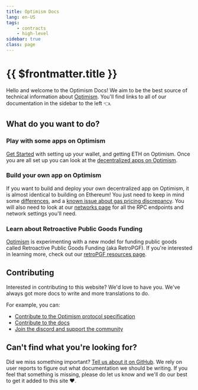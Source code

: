 ```yaml
---
title: Optimism Docs
lang: en-US
tags:
    - contracts
    - high-level
sidebar: true
class: page
---
```


# {{ $frontmatter.title }}

Hello and welcome to the Optimism Docs!
We aim to be the best source of technical information about [Optimism](https://optimistic.etherscan.io/).
You'll find links to all of our documentation in the sidebar to the left 👈.

## What do you want to do?

### Play with some apps on Optimism

[Get Started](https://optimismhelp.zendesk.com/hc/en-us/categories/4413040969755-Getting-started) with setting up your wallet, and getting ETH on Optimism. Once you are all set up you can look at the [decentralized apps on Optimism](https://www.optimism.io/apps/defi).

### Build your own app on Optimism

If you want to build and deploy your own decentralized app on Optimism, it is almost identical to building on Ethereum! You just need to keep in mind some [differences](./docs/developers/build/differences.md), and a [known issue about gas pricing discrepancy](./docs/developers/known-issues.md).
You will also need to look at our [networks page](./docs/infra/networks.md) for all the RPC endpoints and network settings you'll need.

### Learn about Retroactive Public Goods Funding

[Optimism](https://optimism.io) is experimenting with a new model for funding public goods called Retroactive Public Goods Funding (aka RetroPGF).
If you're interested in learning more, check out our [retroPGF resources page](./docs/retro-pgf/resources.md).

## Contributing

Interested in contributing to this website? We'd love to have you. We've always got more docs to write and more translations to do.

For example, you can:

- [Contribute to the Optimism protocol specification](https://github.com/ethereum-optimism/optimism/contribute)
- [Contribute to the docs](https://github.com/ethereum-optimism/community-hub/contribute)
- [Join the discord and support the community](https://discord.com/invite/optimism)

## Can't find what you're looking for?

Did we miss something important?
[Tell us about it on GitHub](https://github.com/ethereum-optimism/community-hub/issues/new?assignees=&labels=&template=issues.md).
We rely on user reports to figure out what documentation we should be writing.
If you feel that something is missing, please do let us know and we'll do our best to get it added to this site ❤️.
